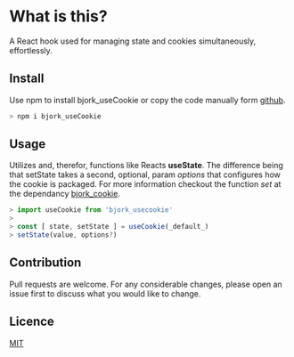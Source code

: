 # What is this?
A React hook used for managing state and cookies simultaneously, effortlessly.
## Install
Use npm to install bjork_useCookie or copy the code manually form [github](https://github.com/EmilEinarsen/bjork_useCookie).
```bash
> npm i bjork_useCookie
```
## Usage
Utilizes and, therefor, functions like Reacts **useState**. 
The difference being that setState takes a second, optional, param _options_ that configures how the cookie is packaged. 
For more information checkout the function _set_ at the dependancy [bjork_cookie](https://github.com/EmilEinarsen/bjork_cookie).
```js
> import useCookie from 'bjork_usecookie'
>
> const [ state, setState ] = useCookie(_default_)
> setState(value, options?)
```
## Contribution
Pull requests are welcome. For any considerable changes, please open an issue first to discuss what you would like to change.<br>

## Licence
[MIT](https://github.com/EmilEinarsen/bjork_restrain/blob/master/LICENSE)
